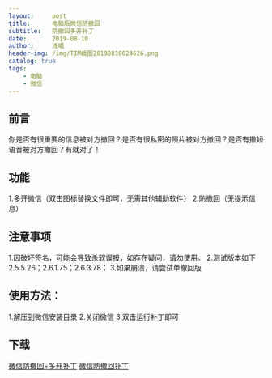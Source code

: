 ```yaml
---
layout:     post
title:      电脑版微信防撤回
subtitle:   防撤回多开补丁
date:       2019-08-10
author:     浅唱
header-img: /img/TIM截图20190810024626.png
catalog: true
tags:
    - 电脑
    - 微信
---
```


## 前言
你是否有很重要的信息被对方撤回？是否有很私密的照片被对方撤回？是否有撒娇语音被对方撤回？有就对了！

## 功能
1.多开微信（双击图标替换文件即可，无需其他辅助软件）
2.防撤回（无提示信息）

## 注意事项
1.因破坏签名，可能会导致杀软误报，如存在疑问，请勿使用。
2.测试版本如下 2\.5\.5\.26；2\.6\.1\.75；2\.6\.3\.78；
3.如果崩溃，请尝试单撤回版

## 使用方法： 
1.解压到微信安装目录
2.关闭微信
3.双击运行补丁即可 

## 下载
[微信防撤回+多开补丁](http://blog.cccyun.cc/content/uploadfile/201806/微信防撤回&多开补丁.zip)
[微信防撤回补丁](http://blog.cccyun.cc/content/uploadfile/201806/微信防撤回补丁.zip)
